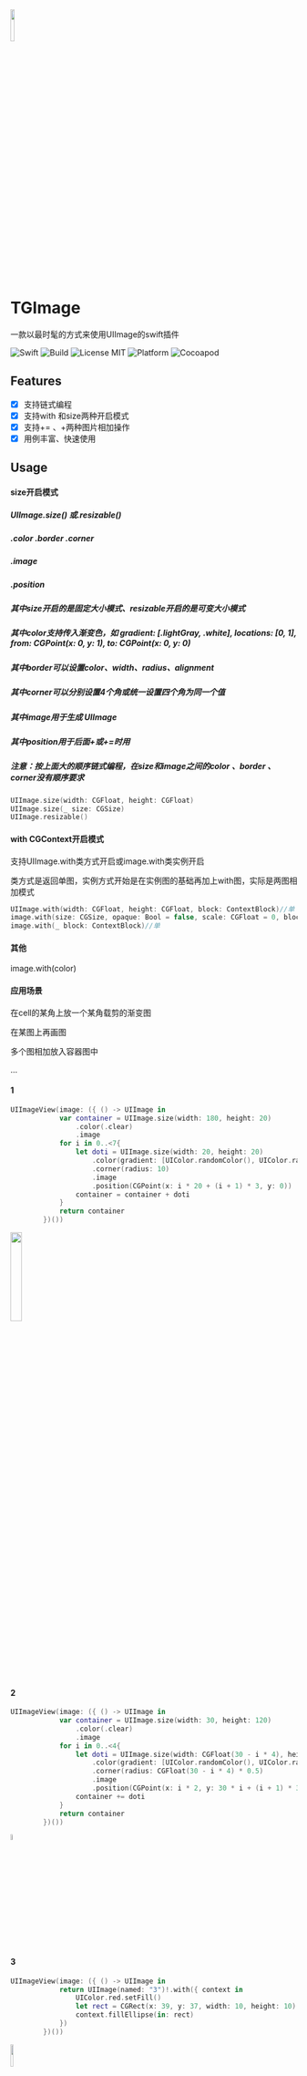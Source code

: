 <img src="https://github.com/targetcloud/TGImage/blob/master/snapShot/Banners.png" width = "12%" hight = "12%"/>

# TGImage

一款以最时髦的方式来使用UIImage的swift插件

![Swift](https://img.shields.io/badge/Swift-3.0-orange.svg)
![Build](https://img.shields.io/badge/build-passing-green.svg)
![License MIT](https://img.shields.io/badge/license-MIT-green.svg?style=flat)
![Platform](https://img.shields.io/cocoapods/p/Pastel.svg?style=flat)
![Cocoapod](https://img.shields.io/badge/pod-v0.0.2-blue.svg)


## Features
- [x] 支持链式编程
- [x] 支持with 和size两种开启模式
- [x] 支持+= 、+两种图片相加操作
- [x] 用例丰富、快速使用

## Usage

#### size开启模式

##### UIImage.size() 或.resizable()
##### .color .border .corner
##### .image
##### .position

##### 其中size开启的是固定大小模式、resizable开启的是可变大小模式
##### 其中color支持传入渐变色，如 gradient: [.lightGray, .white], locations: [0, 1], from: CGPoint(x: 0, y: 1), to: CGPoint(x: 0, y: 0)
##### 其中border可以设置color、width、radius、alignment
##### 其中corner可以分别设置4个角或统一设置四个角为同一个值
##### 其中image用于生成 UIImage
##### 其中position用于后面+或+=时用

##### 注意：按上面大的顺序链式编程，在size和image之间的color 、border 、corner没有顺序要求

```swift
UIImage.size(width: CGFloat, height: CGFloat)
UIImage.size(_ size: CGSize)
UIImage.resizable()
```

#### with CGContext开启模式

支持UIImage.with类方式开启或image.with类实例开启

类方式是返回单图，实例方式开始是在实例图的基础再加上with图，实际是两图相加模式

```swift
UIImage.with(width: CGFloat, height: CGFloat, block: ContextBlock)//单
image.with(size: CGSize, opaque: Bool = false, scale: CGFloat = 0, block: ContextBlock)//相加
image.with(_ block: ContextBlock)//单
```

#### 其他

image.with(color)


#### 应用场景

在cell的某角上放一个某角载剪的渐变图

在某图上再画图

多个图相加放入容器图中

…

#### 1

```swift
UIImageView(image: ({ () -> UIImage in
            var container = UIImage.size(width: 180, height: 20)
                .color(.clear)
                .image
            for i in 0..<7{
                let doti = UIImage.size(width: 20, height: 20)
                    .color(gradient: [UIColor.randomColor(), UIColor.randomColor()], locations: [0, 1], from: CGPoint(x: 0, y: 0), to: CGPoint(x: 1, y: 1))
                    .corner(radius: 10)
                    .image
                    .position(CGPoint(x: i * 20 + (i + 1) * 3, y: 0))
                container = container + doti
            }
            return container
        })())
```

<img src="https://github.com/targetcloud/TGImage/blob/master/snapShot/1.png" width = "20%" hight = "20%"/>


#### 2

```swift
UIImageView(image: ({ () -> UIImage in
            var container = UIImage.size(width: 30, height: 120)
                .color(.clear)
                .image
            for i in 0..<4{
                let doti = UIImage.size(width: CGFloat(30 - i * 4), height: CGFloat(30 - i * 4))
                    .color(gradient: [UIColor.randomColor(), UIColor.randomColor()], locations: [0, 1], from: CGPoint(x: 0, y: 0), to: CGPoint(x: 1, y: 1))
                    .corner(radius: CGFloat(30 - i * 4) * 0.5)
                    .image
                    .position(CGPoint(x: i * 2, y: 30 * i + (i + 1) * 3))
                container += doti
            }
            return container
        })())
```

<img src="https://github.com/targetcloud/TGImage/blob/master/snapShot/2.png" width = "5%" hight = "5%"/>


#### 3

```swift
UIImageView(image: ({ () -> UIImage in
            return UIImage(named: "3")!.with({ context in
                UIColor.red.setFill()
                let rect = CGRect(x: 39, y: 37, width: 10, height: 10)
                context.fillEllipse(in: rect)
            })
        })())
```

<img src="https://github.com/targetcloud/TGImage/blob/master/snapShot/3.png" width = "10%" hight = "10%"/>


#### 4

```swift
UIImageView(image: UIImage.size(width: 100, height: 100)
            .color(gradient: [.green, .blue], locations: [0, 1], from: CGPoint(x: 0, y: 1), to: CGPoint(x: 0, y: 0))
            .border(gradient: [.red, .yellow], locations: [0, 1], from: CGPoint(x: 0, y: 0), to: CGPoint(x: 1, y: 0))
            .border(width: 5)
            .border(alignment: .outside)
            .corner(topLeft: 20)
            .corner(topRight: 50)
            .corner(bottomLeft: 50)
            .corner(bottomRight: 20)
            .image)
```

<img src="https://github.com/targetcloud/TGImage/blob/master/snapShot/4.png" width = "10%" hight = "10%"/>


#### 5

```swift
UIImageView(image: ({ () -> UIImage in
            let background = UIImage.size(width: 120, height: 120)
                .color(gradient: [.black, .white], locations: [0, 1], from: CGPoint(x: 0, y: 0), to: CGPoint(x: 0, y: 1))
                .corner(radius: 13.5)
                .image
            let circle = UIImage.size(width: 106, height: 106)
                .color(.white)
                .corner(radius: 50)
                .image
            let center = UIImage.size(width: 8, height: 8)
                .color(.black)
                .corner(radius: 3)
                .image
            let clock = background + circle + center
            return clock.with { context in
                context.setLineCap(.round)
                UIColor.black.setStroke()
                context.setLineWidth(2)
                context.move(to: CGPoint(x: clock.size.width / 2, y: clock.size.height / 2))
                context.addLine(to: CGPoint(x: clock.size.width / 2 - 5, y: 15))
                context.move(to: CGPoint(x: clock.size.width / 2, y: clock.size.height / 2))
                context.addLine(to: CGPoint(x: clock.size.width - 25, y: clock.size.height / 2 - 3))
                context.strokePath()
                UIColor.red.setStroke()
                context.setLineWidth(1)
                context.move(to: CGPoint(x: clock.size.width / 2 + 8, y: clock.size.height / 2 - 7))
                context.addLine(to: CGPoint(x: 26, y: clock.size.height / 2 + 35))
                context.strokePath()
                UIColor.red.setFill()
                let rect = CGRect(x: clock.size.width / 2 - 1, y: clock.size.height / 2 - 1, width: 3, height: 3)
                context.fillEllipse(in: rect)
            }
        })())
```

<img src="https://github.com/targetcloud/TGImage/blob/master/snapShot/5.png" width = "10%" hight = "10%"/>


#### 6

```swift
UIImageView(image:
            ({ () -> UIImage in
                let circle = UIImage.size(width: 8, height: 8)
                    .color(.white)
                    .corner(radius: 4)
                    .image
                    .position(CGPoint(x: 5, y: 5))
                return UIImage.size(width: UIScreen.main.bounds.width*0.5, height: 44)
                    .color(gradient: [.red, .white], locations: [0, 1], from: CGPoint(x: 0, y: 0), to: CGPoint(x: 1, y: 1))
                    .corner(bottomRight: 20)
                    .image + circle
            })())
```

<img src="https://github.com/targetcloud/TGImage/blob/master/snapShot/6.png" width = "10%" hight = "10%"/>


```swift
UIImageView(image:
            ({ () -> UIImage in
                let circle = UIImage.size(width: 8, height: 8)
                    .color(.white)
                    .corner(radius: 4)
                    .image
                    .position(CGPoint(x: UIScreen.main.bounds.width * 0.5 - 15, y: 5))
                return UIImage.size(width: UIScreen.main.bounds.width*0.5, height: 44)
                    .color(gradient: [.white, .lightGray], locations: [0, 1], from: CGPoint(x: 0, y: 0), to: CGPoint(x: 1, y: 1))
                    .corner(bottomLeft: 20)
                    .image + circle
            })())
```

<img src="https://github.com/targetcloud/TGImage/blob/master/snapShot/7.png" width = "10%" hight = "10%"/>


```swift
UIImageView(image:
            ({ () -> UIImage in
                return UIImage.size(width: UIScreen.main.bounds.width*0.5, height: 44)
                    .color(gradient: [.white, UIColor.randomColor().withAlphaComponent(0.5)], locations: [0, 1], from: CGPoint(x: 0, y: 0), to: CGPoint(x: 1, y: 1))
                    .corner(topLeft: 20)
                    .image
            })())
```

<img src="https://github.com/targetcloud/TGImage/blob/master/snapShot/8.png" width = "10%" hight = "10%"/>


```swift
UIImageView(image:
            ({ () -> UIImage in
                return UIImage.size(width: UIScreen.main.bounds.width*0.5, height: 22)
                    .color(gradient: [UIColor.randomColor(), .white], locations: [0, 1], from: CGPoint(x: 0, y: 0), to: CGPoint(x: 1, y: 1))
                    .corner(topLeft: 10)
                    .image
            })())
            
UIImageView(image:
            ({ () -> UIImage in
                return UIImage.size(width: UIScreen.main.bounds.width*0.5, height: 22)
                    .color(gradient: [.lightGray, .white], locations: [0, 1], from: CGPoint(x: 0, y: 0), to: CGPoint(x: 1, y: 1))
                    .corner(bottomLeft: 10)
                    .image
            })())
```

<img src="https://github.com/targetcloud/TGImage/blob/master/snapShot/9.png" width = "10%" hight = "10%"/>


#### 更多使用配置组合效果请download本项目或fork本项目查看

## Installation
- 下载并拖动TGImage.swift到你的工程中

- Cocoapods
```
pod 'TGImage'
```

## Reference
- http://blog.csdn.net/callzjy
- https://github.com/targetcloud/baisibudejie
- https://github.com/targetcloud/TGRefreshSwift <img src="https://github.com/targetcloud/TGRefreshSwift/blob/master/logo.png" width = "8%" hight = "8%"/>
- https://github.com/targetcloud/TGLabel <img src="https://github.com/targetcloud/TGLabel/blob/master/logo.png" width = "8%" hight = "8%"/>


如果你觉得赞，请Star
<img src="https://github.com/targetcloud/TGImage/blob/master/snapShot/logo.png" width = "12%" hight = "12%"/>
